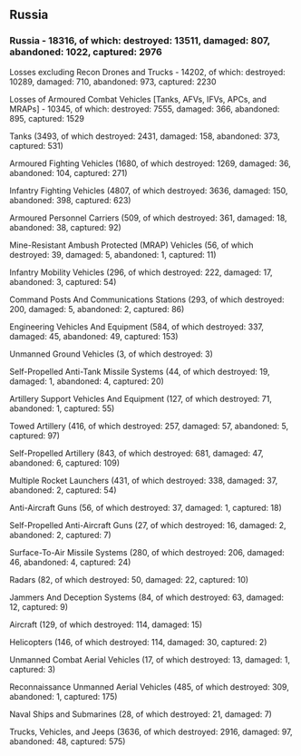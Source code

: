 
 
 ## Russia
 
 ### Russia - 18316, of which: destroyed: 13511, damaged: 807, abandoned: 1022, captured: 2976

 Losses excluding Recon Drones and Trucks - 14202, of which: destroyed: 10289, damaged: 710, abandoned: 973, captured: 2230

 Losses of Armoured Combat Vehicles [Tanks, AFVs, IFVs, APCs, and MRAPs] - 10345, of which: destroyed: 7555, damaged: 366, abandoned: 895, captured: 1529

 

 

 Tanks (3493, of which destroyed: 2431, damaged: 158, abandoned: 373, captured: 531)

 Armoured Fighting Vehicles (1680, of which destroyed: 1269, damaged: 36, abandoned: 104, captured: 271)

 Infantry Fighting Vehicles (4807, of which destroyed: 3636, damaged: 150, abandoned: 398, captured: 623)

 Armoured Personnel Carriers (509, of which destroyed: 361, damaged: 18, abandoned: 38, captured: 92)

 Mine-Resistant Ambush Protected (MRAP) Vehicles (56, of which destroyed: 39, damaged: 5, abandoned: 1, captured: 11)

 Infantry Mobility Vehicles (296, of which destroyed: 222, damaged: 17, abandoned: 3, captured: 54)

 Command Posts And Communications Stations (293, of which destroyed: 200, damaged: 5, abandoned: 2, captured: 86)

 Engineering Vehicles And Equipment (584, of which destroyed: 337, damaged: 45, abandoned: 49, captured: 153)

 Unmanned Ground Vehicles (3, of which destroyed: 3)

 Self-Propelled Anti-Tank Missile Systems (44, of which destroyed: 19, damaged: 1, abandoned: 4, captured: 20)

 Artillery Support Vehicles And Equipment (127, of which destroyed: 71, abandoned: 1, captured: 55)

 Towed Artillery (416, of which destroyed: 257, damaged: 57, abandoned: 5, captured: 97)

 Self-Propelled Artillery (843, of which destroyed: 681, damaged: 47, abandoned: 6, captured: 109)

 Multiple Rocket Launchers (431, of which destroyed: 338, damaged: 37, abandoned: 2, captured: 54)

 Anti-Aircraft Guns (56, of which destroyed: 37, damaged: 1, captured: 18)

 Self-Propelled Anti-Aircraft Guns (27, of which destroyed: 16, damaged: 2, abandoned: 2, captured: 7)

 Surface-To-Air Missile Systems (280, of which destroyed: 206, damaged: 46, abandoned: 4, captured: 24)

 Radars (82, of which destroyed: 50, damaged: 22, captured: 10)

 Jammers And Deception Systems (84, of which destroyed: 63, damaged: 12, captured: 9)

 Aircraft (129, of which destroyed: 114, damaged: 15)

 Helicopters (146, of which destroyed: 114, damaged: 30, captured: 2)

 Unmanned Combat Aerial Vehicles (17, of which destroyed: 13, damaged: 1, captured: 3)

 Reconnaissance Unmanned Aerial Vehicles (485, of which destroyed: 309, abandoned: 1, captured: 175)

 Naval Ships and Submarines (28, of which destroyed: 21, damaged: 7)

 Trucks, Vehicles, and Jeeps (3636, of which destroyed: 2916, damaged: 97, abandoned: 48, captured: 575)

